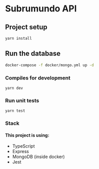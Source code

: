 # Subrumundo API

## Project setup
```
yarn install
```

## Run the database
```bash
docker-compose -f docker/mongo.yml up -d
```

### Compiles for development
```
yarn dev
```

### Run unit tests
```
yarn test
```

### Stack
#### This project is using:
 - TypeScript
 - Express
 - MongoDB (inside docker)
 - Jest